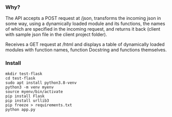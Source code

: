### Why?
The API accepts a POST request at /json, transforms the incoming json in some way, using a dynamically loaded module and its functions, the names of which are specified in the incoming request, and returns it back (client with sample json file in the client project folder).

Receives a GET request at /html and displays a table of dynamically loaded modules with function names, function Docstring and functions themselves.

### Install
```
mkdir test-flask
cd test-flask
sudo apt install python3.8-venv
python3 -m venv myenv
source myenv/bin/activate
pip install Flask
pip install urllib3
pip freeze > requirements.txt
python app.py
```
